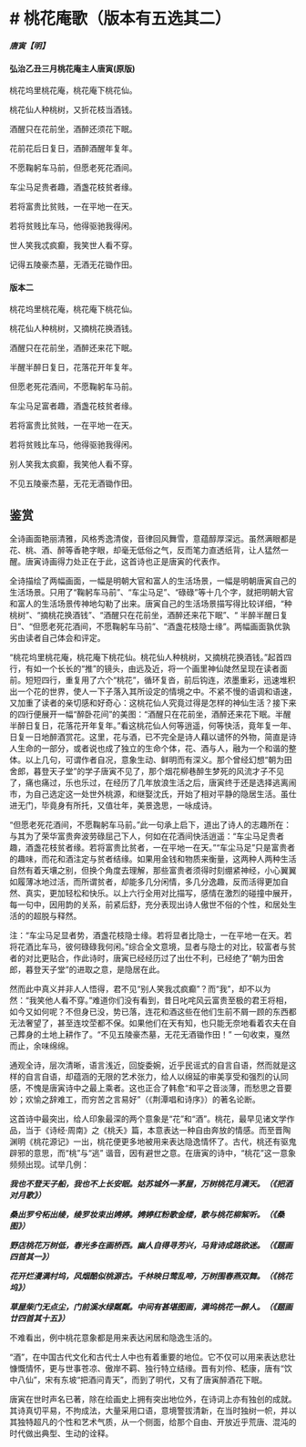 # # 桃花庵歌（版本有五选其二）

***唐寅【明】***

#### 弘治乙丑三月桃花庵主人唐寅(原版)

桃花坞里桃花庵，桃花庵下桃花仙。

桃花仙人种桃树，又折花枝当酒钱。

酒醒只在花前坐，酒醉还须花下眠。

花前花后日复日，酒醉酒醒年复年。

不愿鞠躬车马前，但愿老死花酒间。

车尘马足贵者趣，酒盏花枝贫者缘。

若将富贵比贫贱，一在平地一在天。

若将贫贱比车马，他得驱驰我得闲。

世人笑我忒疯癫，我笑世人看不穿。

记得五陵豪杰墓，无酒无花锄作田。

#### 版本二

桃花坞里桃花庵，桃花庵下桃花仙。

桃花仙人种桃树，又摘桃花换酒钱。

酒醒只在花前坐，酒醉还来花下眠。

半醒半醉日复日，花落花开年复年。

但愿老死花酒间，不愿鞠躬车马前。

车尘马足富者趣，酒盏花枝贫者缘。

若将富贵比贫贱，一在平地一在天。

若将贫贱比车马，他得驱驰我得闲。

别人笑我太疯癫，我笑他人看不穿。

不见五陵豪杰墓，无花无酒锄作田。

## 鉴赏

全诗画面艳丽清雅，风格秀逸清俊，音律回风舞雪，意蕴醇厚深远。虽然满眼都是花、桃、酒、醉等香艳字眼，却毫无低俗之气，反而笔力直透纸背，让人猛然一醒。唐寅诗画得力处正在于此，这首诗也正是唐寅的代表作。

全诗描绘了两幅画面，一幅是明朝大官和富人的生活场景，一幅是明朝唐寅自己的生活场景。只用了“鞠躬车马前”、“车尘马足”、“碌碌”等十几个字，就把明朝大官和富人的生活场景传神地勾勒了出来。唐寅自己的生活场景描写得比较详细，“种桃树”、“摘桃花换酒钱”、“酒醒只在花前坐，酒醉还来花下眠”、“ 半醉半醒日复日”、“但愿老死花酒间，不愿鞠躬车马前”、“酒盏花枝隐士缘”。两幅画面孰优孰劣由读者自己体会和评定。

“桃花坞里桃花庵，桃花庵下桃花仙。桃花仙人种桃树，又摘桃花换酒钱。”起首四行，有如一个长长的“推”的镜头，由远及近，将一个画里神仙陡然呈现在读者面前。短短四行，重复用了六个“桃花”，循环复沓，前后钩连，浓墨重彩，迅速堆积出一个花的世界，使人一下子落入其所设定的情境之中。不紧不慢的语调和语速，又加重了读者的亲切感和好奇心：这桃花仙人究竟过得是怎样的神仙生活？接下来的四行便展开一幅“醉卧花间”的美图：“酒醒只在花前坐，酒醉还来花下眠。半醒半醉日复日，花落花开年复年。”看这桃花仙人何等逍遥，何等快活，竟年复一年、日复一日地醉酒赏花。这里，花与酒，已不完全是诗人藉以谴怀的外物，简直是诗人生命的一部分，或者说也成了独立的生命个体，花、酒与人，融为一个和谐的整体。以上几句，可谓作者自况，意象生动、鲜明而有深义。那个曾经幻想“朝为田舍郎，暮登天子堂”的学子唐寅不见了，那个烟花柳巷醉生梦死的风流才子不见了，痛也痛过，乐也乐过，在经历了几年放浪生活之后，唐寅终于还是选择逃离闹市，为自己选定这一处世外桃源，和继娶沈氏，开始了相对平静的隐居生活。虽仕进无门，毕竟身有所托，又值壮年，美景逸思，一咏成诗。

“但愿老死花酒间，不愿鞠躬车马前。”此一句承上启下，道出了诗人的志趣所在：与其为了荣华富贵奔波劳碌屈己下人，何如在花酒间快活逍遥：“车尘马足贵者趣，酒盏花枝贫者缘。若将富贵比贫者，一在平地一在天。”“车尘马足”只是富贵者的趣味，而花和酒注定与贫者结缘。如果用金钱和物质来衡量，这两种人两种生活自然有着天壤之别，但换个角度去理解，那些富贵者须得时刻绷紧神经，小心翼翼如履薄冰地过活，而所谓贫者，却能多几分闲情，多几分逸趣，反而活得更加自然、真实，更加轻松和快乐。以上六行全用对比描写，感情在激烈的碰撞中展开，每一句中，因用韵的关系，前紧后舒，充分表现出诗人傲世不俗的个性，和居处生活的的超脱与释然。

注：“车尘马足显者势，酒盏花枝隐士缘。若将显者比隐士，一在平地一在天。若将花酒比车马，彼何碌碌我何闲。”综合全文意境，显者与隐士的对比，较富者与贫者的对比更贴合，作此诗时，唐寅已经经历过了出仕不利，已经绝了“朝为田舍郎，暮登天子堂”的进取之意，是隐居在此。

然而此中真义并非人人悟得，君不见“别人笑我忒疯癫”？而“我”，却不以为然：“我笑他人看不穿。”难道你们没有看到，昔日叱咤风云富贵至极的君王将相，如今又如何呢？不但身已没，势已落，连花和酒这些在他们生前不屑一顾的东西都无法奢望了，甚至连坟茔都不保。如果他们在天有知，也只能无奈地看着农夫在自己葬身的土地上耕作了。“不见五陵豪杰墓，无花无酒锄作田！” 一句收束，戛然而止，余味绵绵。

通观全诗，层次清晰，语言浅近，回旋委婉，近乎民谣式的自言自语，然而就是这样的自言自语，却蕴涵的无限的艺术张力，给人以绵延的审美享受和强烈的认同感，不愧是唐寅诗中之最上乘者。这也正合了韩愈“和平之音淡薄，而愁思之音要妙；欢愉之辞难工，而穷苦之言易好”（《荆潭唱和诗序》）的著名论断。

这首诗中最突出，给人印象最深的两个意象是“花”和“酒”。桃花，最早见诸文学作品，当于《诗经·周南》之《桃夭》篇，本意表达一种自由奔放的情感。而至晋陶渊明《桃花源记》一出，桃花便更多地被用来表达隐逸情怀了。古代，桃还有驱鬼辟邪的意思，而“桃”与“逃” 谐音，因有避世之意。在唐寅的诗中，“桃花”这一意象频频出现。试举几例：

***我也不登天子船，我也不上长安眠。姑苏城外一茅屋，万树桃花月满天。（《把酒对月歌》）***

***桑出罗兮柘出绫，绫罗妆束出娉婷。娉婷红粉歌金缕，歌与桃花柳絮听。（《桑图》）***

***野店桃花万树低，春光多在画桥西。幽人自得寻芳兴，马背诗成路欲迷。（《题画四首其一》）***

***花开烂漫满村坞，风烟酷似桃源古。千林映日莺乱啼，万树围春燕双舞。（《桃花坞》）***

***草屋柴门无点尘，门前溪水绿粼粼。中间有甚堪图画，满坞桃花一醉人。（《题画廿四首其十五》）***

不难看出，例中桃花意象都是用来表达闲居和隐逸生活的。

“酒”，在中国古代文化和古代士人中也有着重要的地位。它不仅可以用来表达悲壮慷慨情怀，更与世事苍凉、傲岸不羁、独行特立结缘。晋有刘伶、嵇康，唐有“饮中八仙”，宋有东坡“把酒问青天”，而到了明代，又有了唐寅醉酒花下眠。

唐寅在世时声名已著，除在绘画史上拥有突出地位外，在诗词上亦有独创的成就。其诗真切平易，不拘成法，大量采用口语，意境警拔清新，在当时独树一帜，并以其独特超凡的个性和艺术气质，从一个侧面，给那个自由、开放近乎荒唐、混沌的时代做出典型、生动的诠释。
